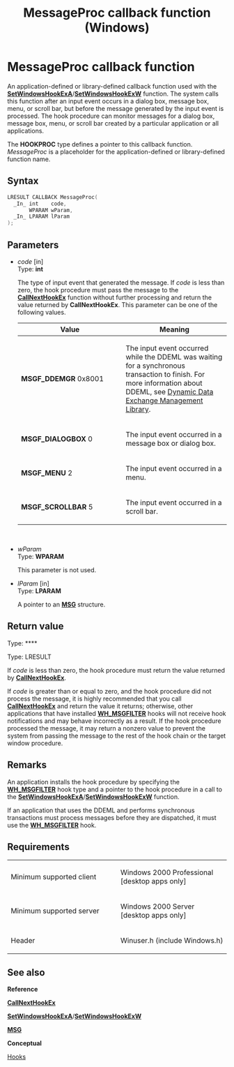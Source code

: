 ﻿---
title: MessageProc callback function (Windows)
TOCTitle: MessageProc callback function
ms:assetid: VS|winui|~\winui\windowsuserinterface\windowing\hooks\hookreference\hookfunctions\messageproc.htm
ms:mtpsurl: https://msdn.microsoft.com/en-us/library/ms644987(v=VS.85)
ms:contentKeyID: 5641722
ms.date: 03/30/2018
mtps_version: v=VS.85
f1_keywords:
- MessageProc
- MSGF_DDEMGR
- MSGF_SCROLLBAR
- MSGF_DIALOGBOX
- winuser/MessageProc
- MSGF_MENU
dev_langs:
- C++
- C
api_location:
- Winuser.h
api_name:
- MessageProc
api_type:
- UserDefined
product:
- Windows
topic_type:
- apiref
- kbSyntax
product_family_name: VS
ROBOTS: INDEX,FOLLOW
---

# MessageProc callback function

An application-defined or library-defined callback function used with the [**SetWindowsHookExA**](/windows/win32/api/winuser/nf-winuser-setwindowshookexa)/[**SetWindowsHookExW**](/windows/win32/api/winuser/nf-winuser-setwindowshookexw) function. The system calls this function after an input event occurs in a dialog box, message box, menu, or scroll bar, but before the message generated by the input event is processed. The hook procedure can monitor messages for a dialog box, message box, menu, or scroll bar created by a particular application or all applications.

The **HOOKPROC** type defines a pointer to this callback function. *MessageProc* is a placeholder for the application-defined or library-defined function name.

## Syntax

``` c++
LRESULT CALLBACK MessageProc(
  _In_ int    code,
       WPARAM wParam,
  _In_ LPARAM lParam
);
```

## Parameters

  - *code* \[in\]  
    Type: **int**
    
    The type of input event that generated the message. If *code* is less than zero, the hook procedure must pass the message to the [**CallNextHookEx**](/windows/win32/api/winuser/nf-winuser-callnexthookex) function without further processing and return the value returned by **CallNextHookEx**. This parameter can be one of the following values.
    
    <table>
    <colgroup>
    <col style="width: 50%" />
    <col style="width: 50%" />
    </colgroup>
    <thead>
    <tr class="header">
    <th>Value</th>
    <th>Meaning</th>
    </tr>
    </thead>
    <tbody>
    <tr class="odd">
    <td><span id="MSGF_DDEMGR"></span><span id="msgf_ddemgr"></span>
    <strong>MSGF_DDEMGR</strong>
    0x8001</td>
    <td><p>The input event occurred while the DDEML was waiting for a synchronous transaction to finish. For more information about DDEML, see <a href="/windows/win32/dataxchg/dynamic-data-exchange-management-library">Dynamic Data Exchange Management Library</a>.</p></td>
    </tr>
    <tr class="even">
    <td><span id="MSGF_DIALOGBOX"></span><span id="msgf_dialogbox"></span>
    <strong>MSGF_DIALOGBOX</strong>
    0</td>
    <td><p>The input event occurred in a message box or dialog box.</p></td>
    </tr>
    <tr class="odd">
    <td><span id="MSGF_MENU"></span><span id="msgf_menu"></span>
    <strong>MSGF_MENU</strong>
    2</td>
    <td><p>The input event occurred in a menu.</p></td>
    </tr>
    <tr class="even">
    <td><span id="MSGF_SCROLLBAR"></span><span id="msgf_scrollbar"></span>
    <strong>MSGF_SCROLLBAR</strong>
    5</td>
    <td><p>The input event occurred in a scroll bar.</p></td>
    </tr>
    </tbody>
    </table>
    
     

  - *wParam*  
    Type: **WPARAM**
    
    This parameter is not used.

  - *lParam* \[in\]  
    Type: **LPARAM**
    
    A pointer to an [**MSG**](/windows/win32/api/winuser/ns-winuser-msg) structure.

## Return value

Type: ****

Type: LRESULT

If *code* is less than zero, the hook procedure must return the value returned by [**CallNextHookEx**](/windows/win32/api/winuser/nf-winuser-callnexthookex).

If *code* is greater than or equal to zero, and the hook procedure did not process the message, it is highly recommended that you call [**CallNextHookEx**](/windows/win32/api/winuser/nf-winuser-callnexthookex) and return the value it returns; otherwise, other applications that have installed [**WH\_MSGFILTER**](/windows/win32/winmsg/about-hooks) hooks will not receive hook notifications and may behave incorrectly as a result. If the hook procedure processed the message, it may return a nonzero value to prevent the system from passing the message to the rest of the hook chain or the target window procedure.

## Remarks

An application installs the hook procedure by specifying the [**WH\_MSGFILTER**](/windows/win32/winmsg/about-hooks) hook type and a pointer to the hook procedure in a call to the [**SetWindowsHookExA**](/windows/win32/api/winuser/nf-winuser-setwindowshookexa)/[**SetWindowsHookExW**](/windows/win32/api/winuser/nf-winuser-setwindowshookexw) function.

If an application that uses the DDEML and performs synchronous transactions must process messages before they are dispatched, it must use the [**WH\_MSGFILTER**](/windows/win32/winmsg/about-hooks) hook.

## Requirements

<table>
<colgroup>
<col style="width: 50%" />
<col style="width: 50%" />
</colgroup>
<tbody>
<tr class="odd">
<td><p>Minimum supported client</p></td>
<td><p>Windows 2000 Professional [desktop apps only]</p></td>
</tr>
<tr class="even">
<td><p>Minimum supported server</p></td>
<td><p>Windows 2000 Server [desktop apps only]</p></td>
</tr>
<tr class="odd">
<td><p>Header</p></td>
<td>Winuser.h (include Windows.h)</td>
</tr>
</tbody>
</table>


## See also

**Reference**

[**CallNextHookEx**](/windows/win32/api/winuser/nf-winuser-callnexthookex)

[**SetWindowsHookExA**](/windows/win32/api/winuser/nf-winuser-setwindowshookexa)/[**SetWindowsHookExW**](/windows/win32/api/winuser/nf-winuser-setwindowshookexw)

[**MSG**](/windows/win32/api/winuser/ns-winuser-msg)

**Conceptual**

[Hooks](hooks.md)